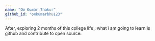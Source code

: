 ```yaml
---
name: "Om Kumar Thakur"
github_id: "omkumarbhu123"
---
```

After, exploring 2 months of this college life , what i am going to learn is github and contribute to open source.
